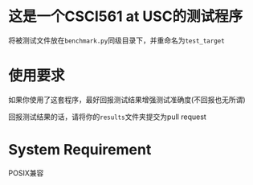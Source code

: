 # 这是一个CSCI561 at USC的测试程序

将被测试文件放在`benchmark.py`同级目录下，并重命名为`test_target`

# 使用要求

如果你使用了这套程序，最好回报测试结果增强测试准确度(不回报也无所谓)

回报测试结果的话，请将你的`results`文件夹提交为pull request

# System Requirement

POSIX兼容

